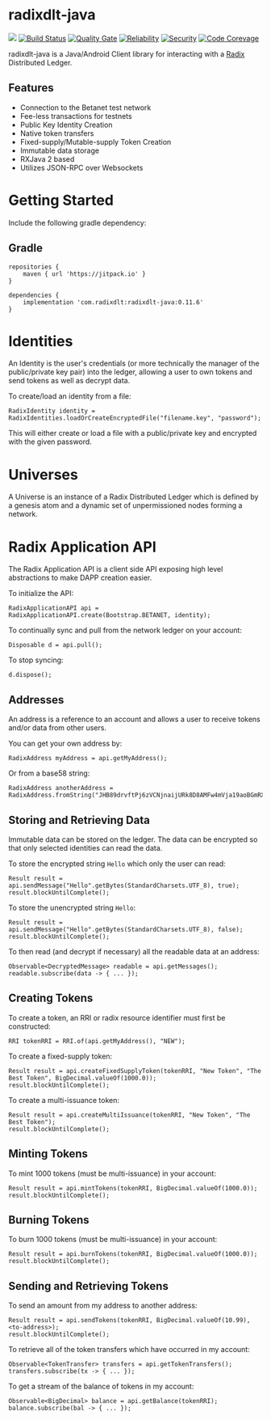 # radixdlt-java

[![](https://jitpack.io/v/com.radixdlt/radixdlt-java.svg)](https://jitpack.io/#com.radixdlt/radixdlt-java) [![Build Status](https://travis-ci.org/radixdlt/radixdlt-java.svg?branch=master)](https://travis-ci.org/radixdlt/radixdlt-java) [![Quality Gate](https://sonarcloud.io/api/project_badges/measure?project=com.radixdlt%3Aradixdlt-java%3Aradixdlt-java&metric=alert_status)](https://sonarcloud.io/dashboard?id=com.radixdlt%3Aradixdlt-java%3Aradixdlt-java) [![Reliability](https://sonarcloud.io/api/project_badges/measure?project=com.radixdlt%3Aradixdlt-java%3Aradixdlt-java&metric=reliability_rating)](https://sonarcloud.io/component_measures?id=com.radixdlt%3Aradixdlt-java%3Aradixdlt-java&metric=reliability_rating) [![Security](https://sonarcloud.io/api/project_badges/measure?project=com.radixdlt%3Aradixdlt-java%3Aradixdlt-java&metric=security_rating)](https://sonarcloud.io/component_measures?id=com.radixdlt%3Aradixdlt-java%3Aradixdlt-java&metric=security_rating) [![Code Corevage](https://sonarcloud.io/api/project_badges/measure?project=com.radixdlt%3Aradixdlt-java%3Aradixdlt-java&metric=coverage)](https://sonarcloud.io/component_measures?id=com.radixdlt%3Aradixdlt-java%3Aradixdlt-java&metric=Coverage)

radixdlt-java is a Java/Android Client library for interacting with a [Radix](https://www.radixdlt.com) Distributed Ledger.

## Features
* Connection to the Betanet test network 
* Fee-less transactions for testnets
* Public Key Identity Creation
* Native token transfers
* Fixed-supply/Mutable-supply Token Creation
* Immutable data storage
* RXJava 2 based
* Utilizes JSON-RPC over Websockets

# Getting Started
Include the following gradle dependency:
## Gradle
```
repositories {
    maven { url 'https://jitpack.io' }
}

```
```
dependencies {
    implementation 'com.radixdlt:radixdlt-java:0.11.6'
}
```

# Identities
An Identity is the user's credentials (or more technically the manager of the
public/private key pair) into the ledger, allowing a user to own tokens and send tokens
as well as decrypt data.

To create/load an identity from a file:
```
RadixIdentity identity = RadixIdentities.loadOrCreateEncryptedFile("filename.key", "password");
```
This will either create or load a file with a public/private key and encrypted with the given password.

# Universes
A Universe is an instance of a Radix Distributed Ledger which is defined by a genesis atom and
a dynamic set of unpermissioned nodes forming a network.

# Radix Application API
The Radix Application API is a client side API exposing high level abstractions to make
DAPP creation easier.

To initialize the API:
```
RadixApplicationAPI api = RadixApplicationAPI.create(Bootstrap.BETANET, identity);
```

To continually sync and pull from the network ledger on your account:
```
Disposable d = api.pull();
```

To stop syncing:
```
d.dispose();
```

## Addresses
An address is a reference to an account and allows a user to receive tokens and/or data from other users.

You can get your own address by:
```
RadixAddress myAddress = api.getMyAddress();
```

Or from a base58 string:
```
RadixAddress anotherAddress = RadixAddress.fromString("JHB89drvftPj6zVCNjnaijURk8D8AMFw4mVja19aoBGmRXWchnJ");
```

## Storing and Retrieving Data
Immutable data can be stored on the ledger. The data can be encrypted so that only
selected identities can read the data.

To store the encrypted string `Hello` which only the user can read:
```
Result result = api.sendMessage("Hello".getBytes(StandardCharsets.UTF_8), true);
result.blockUntilComplete();
```

To store the unencrypted string `Hello`:
```
Result result = api.sendMessage("Hello".getBytes(StandardCharsets.UTF_8), false);
result.blockUntilComplete();
```

To then read (and decrypt if necessary) all the readable data at an address:
```
Observable<DecryptedMessage> readable = api.getMessages();
readable.subscribe(data -> { ... });
```

## Creating Tokens
To create a token, an RRI or radix resource identifier must first be constructed:
```
RRI tokenRRI = RRI.of(api.getMyAddress(), "NEW");
```

To create a fixed-supply token:
```
Result result = api.createFixedSupplyToken(tokenRRI, "New Token", "The Best Token", BigDecimal.valueOf(1000.0));
result.blockUntilComplete();
```

To create a multi-issuance token:
```
Result result = api.createMultiIssuance(tokenRRI, "New Token", "The Best Token");
result.blockUntilComplete();
```

## Minting Tokens
To mint 1000 tokens (must be multi-issuance) in your account:
```
Result result = api.mintTokens(tokenRRI, BigDecimal.valueOf(1000.0));
result.blockUntilComplete();
```

## Burning Tokens
To burn 1000 tokens (must be multi-issuance) in your account:
```
Result result = api.burnTokens(tokenRRI, BigDecimal.valueOf(1000.0));
result.blockUntilComplete();
```

## Sending and Retrieving Tokens
To send an amount from my address to another address:
```
Result result = api.sendTokens(tokenRRI, BigDecimal.valueOf(10.99), <to-address>);
result.blockUntilComplete();
```

To retrieve all of the token transfers which have occurred in my account:
```
Observable<TokenTransfer> transfers = api.getTokenTransfers();
transfers.subscribe(tx -> { ... });
```

To get a stream of the balance of tokens in my account:
```
Observable<BigDecimal> balance = api.getBalance(tokenRRI);
balance.subscribe(bal -> { ... });
```
